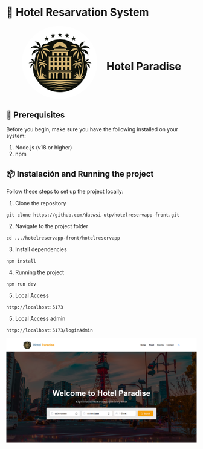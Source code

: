 # 🏨 Hotel Resarvation System
<div align="center">
  <img src="src/assets/images/logohotel.png" alt="Logo" width="200" style="border-radius: 50%; display: inline-block; vertical-align: middle;"/>
  <h1 style="display: inline-block; vertical-align: middle; margin-left: 20px;">Hotel Paradise</h1>
</div>

## 🚀 Prerequisites
Before you begin, make sure you have the following installed on your system:
1. Node.js (v18 or higher)
2. npm

## 📦 Instalación and Running the project
Follow these steps to set up the project locally:
1. Clone the repository
```shell
git clone https://github.com/daswsi-utp/hotelreservapp-front.git
```
2. Navigate to the project folder
```shell
cd .../hotelreservapp-front/hotelreservapp
```
3. Install dependencies
```shell
npm install
```
4. Running the project
```shell
npm run dev
```
5. Local Access
```shell
http://localhost:5173
```
5. Local Access admin
```shell
http://localhost:5173/loginAdmin
```

![Captura de mi página](./src/assets/images/homepage.png)